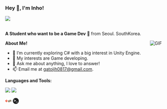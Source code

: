 <h3 title="hehehe"> Hey 👋, I'm Inho!</h3>

<img src="https://komarev.com/ghpvc/?username=JeonEno&color=blueviolet" align="left">



<br />
<br />

**A Student who want to be a Game Dev** 🚀 from Seoul. SouthKorea.

  <img align="right" alt="GIF" src="https://i.pinimg.com/originals/e4/26/70/e426702edf874b181aced1e2fa5c6cde.gif" />

**About Me!**

- 🌱 I’m currently exploring C# with a big interest in Unity Engine. 
- 🤔 My interests are Game developing.
- 💬 Ask me about anything, I love to answer!
- 📫 Email me at [gatojih0817@gmail.com](mailto:gatojih0817@gmail.com).


**Languages and Tools:**  


<code><img height="20" src="https://github.com/JeonEno/JeonEno/assets/109717235/accee381-e82d-42d6-b3ee-2347bc702a52"></code>
<code><img height="20" src="https://github.com/JeonEno/JeonEno/assets/109717235/3c6e849c-215d-48c0-a421-e36374999294"></code>

<code><img height="20" src="https://raw.githubusercontent.com/github/explore/80688e429a7d4ef2fca1e82350fe8e3517d3494d/topics/git/git.png"></code>
<code><img height="20" src="https://raw.githubusercontent.com/github/explore/80688e429a7d4ef2fca1e82350fe8e3517d3494d/topics/terminal/terminal.png"></code>
